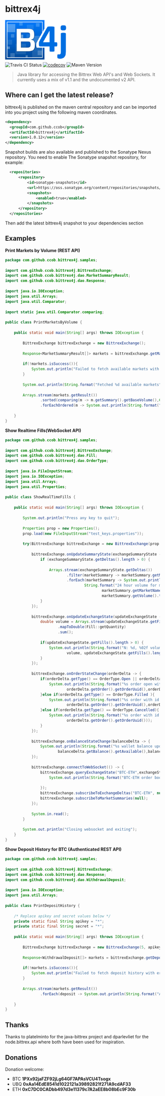 <a name="documentr_top"></a>

# bittrex4j


![bittrex4j Logo](docs/bittrex4j.png)  
![Travis CI Status](https://travis-ci.org/CCob/bittrex4j.svg?branch=master) [![codecov](https://codecov.io/gh/CCob/bittrex4j/branch/master/graph/badge.svg)](https://codecov.io/gh/CCob/bittrex4j)  ![Maven Version](https://maven-badges.herokuapp.com/maven-central/com.github.ccob/bittrex4j/badge.svg)



> Java library for accessing the Bittrex Web API's and Web Sockets.  It currently uses a mix of v1.1 and the undocumented v2 API. 


Where can I get the latest release?
-----------------------------------

bittrex4j is published on the maven central repository and can be imported into you project using the following maven coordinates.

```xml
<dependency>
  <groupId>com.github.ccob</groupId>
  <artifactId>bittrex4j</artifactId>
  <version>1.0.12</version>
</dependency>
```

Snapshot builds are also available and published to the Sonatype Nexus repository.  You need to enable The Sonatype snapshot repository, for example:

```xml
  <repositories>
      <repository>
          <id>sonatype-snapshots</id>
          <url>https://oss.sonatype.org/content/repositories/snapshots/</url>
          <snapshots>
              <enabled>true</enabled>
          </snapshots>
      </repository>
  </repositories>
```
Then add the latest bittrex4j snapshot to your dependencies section

## Examples

**Print Markets by Volume (REST API)**

```java
package com.github.ccob.bittrex4j.samples;

import com.github.ccob.bittrex4j.BittrexExchange;
import com.github.ccob.bittrex4j.dao.MarketSummaryResult;
import com.github.ccob.bittrex4j.dao.Response;

import java.io.IOException;
import java.util.Arrays;
import java.util.Comparator;

import static java.util.Comparator.comparing;

public class PrintMarketsByVolume {

    public static void main(String[] args) throws IOException {

        BittrexExchange bittrexExchange = new BittrexExchange();

        Response<MarketSummaryResult[]> markets = bittrexExchange.getMarketSummaries();

        if(!markets.isSuccess()){
            System.out.println("Failed to fetch available markets with error " + markets.getMessage());
        }

        System.out.println(String.format("Fetched %d available markets",markets.getResult().length));

        Arrays.stream(markets.getResult())
                .sorted(comparing(m -> m.getSummary().getBaseVolume(),Comparator.reverseOrder()))
                .forEachOrdered(m -> System.out.println(String.format("Market Name: %s, Volume %s",m.getMarket().getMarketName(),m.getSummary().getBaseVolume())));

    }
}

```
**Show Realtime Fills(WebSocket API)**

```java
package com.github.ccob.bittrex4j.samples;

import com.github.ccob.bittrex4j.BittrexExchange;
import com.github.ccob.bittrex4j.dao.Fill;
import com.github.ccob.bittrex4j.dao.OrderType;

import java.io.FileInputStream;
import java.io.IOException;
import java.util.Arrays;
import java.util.Properties;

public class ShowRealTimeFills {

    public static void main(String[] args) throws IOException {

        System.out.println("Press any key to quit");

        Properties prop = new Properties();
        prop.load(new FileInputStream("test_keys.properties"));

        try(BittrexExchange bittrexExchange = new BittrexExchange(prop.getProperty("apikey"),prop.getProperty("secret"))) {

            bittrexExchange.onUpdateSummaryState(exchangeSummaryState -> {
                if (exchangeSummaryState.getDeltas().length > 0) {

                    Arrays.stream(exchangeSummaryState.getDeltas())
                            .filter(marketSummary -> marketSummary.getMarketName().equals("BTC-BCC") || marketSummary.getMarketName().equals("BTC-ETH"))
                            .forEach(marketSummary -> System.out.println(
                                    String.format("24 hour volume for market %s: %s",
                                            marketSummary.getMarketName(),
                                            marketSummary.getVolume().toString())));
                }
            });

            bittrexExchange.onUpdateExchangeState(updateExchangeState -> {
                double volume = Arrays.stream(updateExchangeState.getFills())
                        .mapToDouble(Fill::getQuantity)
                        .sum();

                if(updateExchangeState.getFills().length > 0) {
                    System.out.println(String.format("N: %d, %02f volume across %d fill(s) for %s", updateExchangeState.getNounce(),
                            volume, updateExchangeState.getFills().length, updateExchangeState.getMarketName()));
                }
            });

            bittrexExchange.onOrderStateChange(orderDelta -> {
                if(orderDelta.getType() == OrderType.Open || orderDelta.getType() == OrderType.Partial){
                    System.out.println(String.format("%s order open with id %s, remaining %.04f", orderDelta.getOrder().getExchange(),
                            orderDelta.getOrder().getOrderUuid(),orderDelta.getOrder().getQuantityRemaining()));
                }else if(orderDelta.getType() == OrderType.Filled ){
                    System.out.println(String.format("%s order with id %s filled, qty %.04f", orderDelta.getOrder().getExchange(),
                            orderDelta.getOrder().getOrderUuid(),orderDelta.getOrder().getQuantity()));
                }else if(orderDelta.getType() == OrderType.Cancelled){
                    System.out.println(String.format("%s order with id %s cancelled", orderDelta.getOrder().getExchange(),
                            orderDelta.getOrder().getOrderUuid()));
                }
            });

            bittrexExchange.onBalanceStateChange(balanceDelta -> {
                System.out.println(String.format("%s wallet balance updated, available: %s, pending: %s", balanceDelta.getBalance().getCurrency(),
                        balanceDelta.getBalance().getAvailable(),balanceDelta.getBalance().getPending()));
            });

            bittrexExchange.connectToWebSocket(() -> {
                bittrexExchange.queryExchangeState("BTC-ETH",exchangeState -> {
                    System.out.println(String.format("BTC-ETH order book has %d open buy orders and %d open sell orders (500 return limit)",exchangeState.getBuys().length, exchangeState.getSells().length));

                });
                bittrexExchange.subscribeToExchangeDeltas("BTC-ETH", null);
                bittrexExchange.subscribeToMarketSummaries(null);
            });

            System.in.read();
        }

        System.out.println("Closing websocket and exiting");
    }
}
```
**Show Deposit History for BTC (Authenticated REST API)**

```java
package com.github.ccob.bittrex4j.samples;

import com.github.ccob.bittrex4j.BittrexExchange;
import com.github.ccob.bittrex4j.dao.Response;
import com.github.ccob.bittrex4j.dao.WithdrawalDeposit;

import java.io.IOException;
import java.util.Arrays;

public class PrintDepositHistory {

    /* Replace apikey and secret values below */
    private static final String apikey = "*";
    private static final String secret = "*";

    public static void main(String[] args) throws IOException {

        BittrexExchange bittrexExchange = new BittrexExchange(5, apikey,secret);

        Response<WithdrawalDeposit[]> markets = bittrexExchange.getDepositHistory("BTC");

        if(!markets.isSuccess()){
            System.out.println("Failed to fetch deposit history with error " + markets.getMessage());
        }

        Arrays.stream(markets.getResult())
                .forEach(deposit -> System.out.println(String.format("Address %s, Amount %02f",deposit.getAddress(),deposit.getAmount())));

    }
}

```

## Thanks

Thanks to platelminto for the java-bittrex project and dparlevliet for the node.bittrex.api where both have been used for inspiration.

## Donations

Donation welcome: 
  * BTC **1PXx92jaFZF92jLg64GF7APAsVCU4Tsogx**
  * UBQ **0xAa14EdE8541d1022121a39892821f271A9cdAF33**
  * ETH **0xC7DC0CADbb497d3e11379c7A2aEE8b08bEc9F30b**   